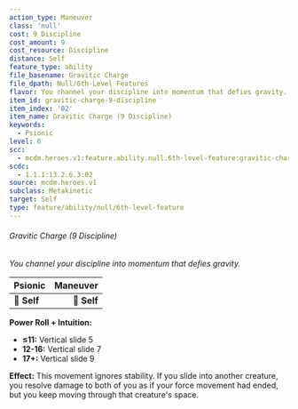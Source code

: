```yaml
---
action_type: Maneuver
class: 'null'
cost: 9 Discipline
cost_amount: 9
cost_resource: Discipline
distance: Self
feature_type: ability
file_basename: Gravitic Charge
file_dpath: Null/6th-Level Features
flavor: You channel your discipline into momentum that defies gravity.
item_id: gravitic-charge-9-discipline
item_index: '02'
item_name: Gravitic Charge (9 Discipline)
keywords:
  - Psionic
level: 6
scc:
  - mcdm.heroes.v1:feature.ability.null.6th-level-feature:gravitic-charge-9-discipline
scdc:
  - 1.1.1:13.2.6.3:02
source: mcdm.heroes.v1
subclass: Metakinetic
target: Self
type: feature/ability/null/6th-level-feature
---
```


###### Gravitic Charge (9 Discipline)

*You channel your discipline into momentum that defies gravity.*

| **Psionic** | **Maneuver** |
| ----------- | -----------: |
| **📏 Self** |  **🎯 Self** |

**Power Roll + Intuition:**

- **≤11:** Vertical slide 5
- **12-16:** Vertical slide 7
- **17+:** Vertical slide 9

**Effect:** This movement ignores stability. If you slide into another creature, you resolve damage to both of you as if your force movement had ended, but you keep moving through that creature's space.
